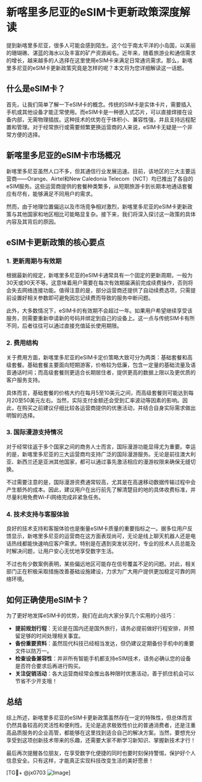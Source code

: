 # 新喀里多尼亚的eSIM卡更新政策深度解读

提到新喀里多尼亚，很多人可能会感到陌生。这个位于南太平洋的小岛国，以美丽的珊瑚礁、湛蓝的海水以及丰富的矿产资源闻名。近年来，随着旅游业和通信需求的增长，越来越多的人选择在这里使用eSIM卡来满足日常通讯需求。那么，新喀里多尼亚的eSIM卡更新政策究竟是怎样的呢？本文将为您详细解读这一话题。

## 什么是eSIM卡？

首先，让我们简单了解一下eSIM卡的概念。传统的SIM卡是实体卡片，需要插入手机或其他设备才能正常使用。而eSIM卡是一种嵌入式芯片，可以直接焊接在设备内部，无需物理插拔。这种技术的优势在于体积小、兼容性强，并且支持远程配置和管理。对于经常旅行或需要频繁更换运营商的人来说，eSIM卡无疑是一个非常方便的选择。

## 新喀里多尼亚的eSIM卡市场概况

新喀里多尼亚虽然人口不多，但其通信行业发展迅速。目前，该地区的三大主要运营商——Orange、Airtel和New Caledonia Telecom（NCT）均已推出了各自的eSIM服务。这些运营商提供的套餐种类繁多，从短期旅游卡到长期本地通话套餐应有尽有，能够满足不同用户的需求。

然而，由于地理位置偏远以及市场竞争相对激烈，新喀里多尼亚的eSIM卡更新政策与其他国家和地区相比可能略显复杂。接下来，我们将深入探讨这一政策的具体内容及其背后的原因。

## eSIM卡更新政策的核心要点

### 1. 更新周期与有效期

根据最新的规定，新喀里多尼亚的eSIM卡通常具有一个固定的更新周期，一般为30天或90天不等。这意味着用户需要在每次有效期届满前完成续费操作，否则将会失去网络连接功能。值得注意的是，部分运营商还提供了自动续费选项，只需提前设置好相关参数即可避免因忘记续费而导致的服务中断问题。

此外，大多数情况下，eSIM卡的有效期不会超过一年。如果用户希望继续享受该服务，则需要重新申请新的号码并绑定到自己的设备上。这一点与传统SIM卡有所不同，后者往往可以通过直接充值延长使用期限。

### 2. 费用结构

关于费用方面，新喀里多尼亚的eSIM卡定价策略大致可分为两类：基础套餐和高级套餐。基础套餐主要面向短期游客，价格较为低廉，包含一定量的基础流量及语音通话时间；而高级套餐则更适合长期居住者，提供更高的数据上限以及更优质的客户服务支持。

具体而言，基础套餐的价格大约在每月5至10美元之间，而高级套餐则可能达到每月20至50美元左右。当然，实际支付金额还会受到汇率波动等因素的影响。因此，在购买之前建议仔细比较各运营商提供的优惠活动，并结合自身实际需求做出明智的选择。

### 3. 国际漫游支持情况

对于经常往返于多个国家之间的商务人士而言，国际漫游功能显得尤为重要。幸运的是，新喀里多尼亚的三大运营商均支持广泛的国际漫游服务。无论是前往澳大利亚、新西兰还是亚洲其他国家，都可以通过事先激活相应的漫游权限来确保无缝切换。

不过需要注意的是，国际漫游资费通常较高，尤其是在高速移动数据传输过程中会产生额外的成本。因此，建议用户在出行前先了解清楚目的地的具体收费标准，并尽量利用免费Wi-Fi网络完成非紧急任务。

### 4. 技术支持与客服体验

良好的技术支持和客服体验也是衡量eSIM卡质量的重要指标之一。据多位用户反馈显示，新喀里多尼亚的运营商在这方面表现尚可，无论是线上聊天机器人还是电话热线都能快速响应客户需求。特别是在遇到突发状况时，专业的技术人员总能及时解决问题，让用户安心无忧地享受数字生活。

不过也有少数案例表明，某些偏远地区可能存在信号覆盖不足的问题。对此，相关部门正在积极采取措施改善基础设施建设，力求为广大用户提供更加稳定可靠的网络环境。

## 如何正确使用eSIM卡？

为了更好地发挥eSIM卡的优势，我们在此向大家分享几个实用的小技巧：

- **提前规划行程**：无论是在国内还是国外旅行，请务必提前做好行程安排，并预留足够的时间处理相关事宜。
- **备份重要资料**：虽然现代科技已经相当发达，但仍建议定期备份手机中的重要文件以防万一。
- **检查设备兼容性**：并非所有智能手机都支持eSIM技术，请务必确认您的设备是否符合要求后再进行购买。
- **关注促销活动**：各大运营商经常会推出各种限时优惠活动，善于抓住机会可以节省不少开支哦！

## 总结

综上所述，新喀里多尼亚的eSIM卡更新政策虽然存在一定的特殊性，但总体而言仍然具备较高的灵活性和便利性。无论是追求极致性价比的普通消费者，还是注重高品质服务的企业高管，都能够在这里找到适合自己的解决方案。当然，要想充分享受到这项创新技术带来的乐趣，还需要大家不断学习新知识、掌握新技术才行！

最后再次提醒各位朋友，在享受数字化便捷的同时也要时刻保持警惕，保护好个人信息安全。只有这样，才能真正实现科技改变生活的美好愿景！

[TG💪+ @jx0703 ![Image](https://github.com/user-attachments/assets/dbca1d08-cadb-493c-b0ec-ad6f7a83f270)]